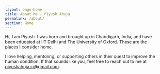 ```yaml
---
layout: page-home
title: About Me - Piyush Ahuja
permalink: /about/
section: Home
---
```


<!-- <img class='inset right' src='/1.jpg' title='Piyush Ahuja' width='100px'  />  -->

Hi, I am Piyush. I was born and brought up in Chandigarh, India, and have been educated at IIT Delhi and The University of Oxford. These are the places I consider home. 

I love helping, mentoring, or supporting others in their quest to improve the human condition. If that sounds like you, feel free to reach out to me at piyushahuja.in@gmail.com. 


<!-- 
Some of causes that are close to my heart are: early stage interventions in education - especially philosophy and math, promoting philosophical and critical thinking in the general population, and improving the lives of the marginalised. 

I am currently building [Platonio.io](http://platonia.io) with the mission to turn every individual into a school in themselves. If you'd like to join us, drop me an email.   



This is a little corner of the Internet which I have claimed for myself. -->





<!--We are a family of four - Dad, the head of the house, Mother Mathematics and the two of us, the offsprings -  Philosophy and Economics. Dad is a lazy academic, while Mom is a working professional. She goes by the name of Computer Science in corporate circles, and is the best damn person in the whole world.

We also have a half-sister, Little Literature, who's a result of an adulterous affair Dad had with Lady Language in his IIT Delhi days. We had to move to Oxford after that, but Dad, being the man that he is, took responsibility for Little Literature and brough her along. Sometimes we feel that he loves her more than us. 

 Daen looks back at his days of youthful romanticism with a sort of wistful longing, the days when he and mother Mathematics first met, those days, the days of the chase, when he would sit in his room all day thinking about her, the days before the exams when her thoughts wouldnt let him sleep. d oft. Among other things, Dad likes the works of David Foster Wallace, Jorge Luis Borges, Wes Anderson, Hayao Miyazaki 
 -->